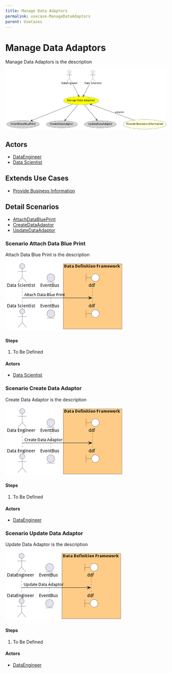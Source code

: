 ```yaml
---
title: Manage Data Adaptors
permalink: usecase-ManageDataAdaptors
parent: UseCases
---
```

# Manage Data Adaptors

Manage Data Adaptors is the description

![Activities Diagram](./Activities.png)

## Actors

* [DataEngineer](actor-dataengineer)
* [Data Scientist](actor-datascientist)





## Extends Use Cases

* [Provide Business Information](usecase-ProvideBusinessInformation)







## Detail Scenarios

* [AttachDataBluePrint](#scenario-AttachDataBluePrint)
* [CreateDataAdaptor](#scenario-CreateDataAdaptor)
* [UpdateDataAdaptor](#scenario-UpdateDataAdaptor)



### Scenario Attach Data Blue Print

Attach Data Blue Print is the description

![Scenario AttachDataBluePrint](./AttachDataBluePrint.png)

#### Steps
1. To Be Defined

#### Actors

* [Data Scientist](actor-datascientist)



### Scenario Create Data Adaptor

Create Data Adaptor is the description

![Scenario CreateDataAdaptor](./CreateDataAdaptor.png)

#### Steps
1. To Be Defined

#### Actors

* [DataEngineer](actor-dataengineer)



### Scenario Update Data Adaptor

Update Data Adaptor is the description

![Scenario UpdateDataAdaptor](./UpdateDataAdaptor.png)

#### Steps
1. To Be Defined

#### Actors

* [DataEngineer](actor-dataengineer)




